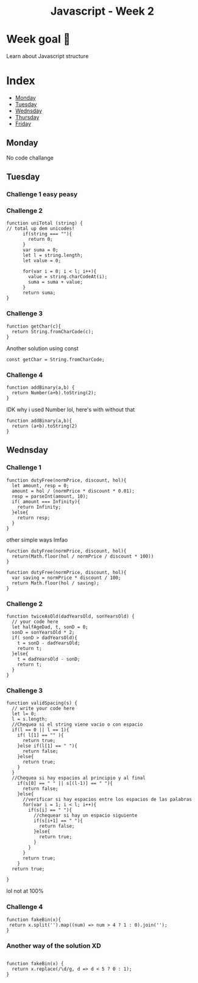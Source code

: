 <h1 align="center">Javascript - Week 2</h1>

# Week goal 🏁

<p>Learn about Javascript structure</p>

# Index
- [Monday](#monday)
- [Tuesday](tuesday)
- [Wednsday](wednsday)
- [Thursday](thursday)
- [Friday](friday)

## Monday
No code challange

## Tuesday
### Challenge 1 easy peasy
### Challenge 2
``` 
function uniTotal (string) {
// total up dem unicodes!
      if(string === ""){
        return 0;
      }
      var suma = 0;
      let l = string.length;
      let value = 0;
  
      for(var i = 0; i < l; i++){
        value = string.charCodeAt(i);        
        suma = suma + value;
      }
      return suma;
}
``` 
### Challenge 3
``` 
function getChar(c){
  return String.fromCharCode(c);
}
``` 
Another solution using const 
``` 
const getChar = String.fromCharCode;
``` 
### Challenge 4
``` 
function addBinary(a,b) {
  return Number(a+b).toString(2);
}
``` 
IDK why i used Number lol, here's with without that
``` 
function addBinary(a,b){
  return (a+b).toString(2)
}
``` 

## Wednsday
### Challenge 1
``` 
function dutyFree(normPrice, discount, hol){
  let amount, resp = 0;
  amount = hol / (normPrice * discount * 0.01);
  resp = parseInt(amount, 10);
  if( amount === Infinity){
    return Infinity;
  }else{
    return resp;
  }
}
``` 
other simple ways lmfao
``` 
function dutyFree(normPrice, discount, hol){
  return(Math.floor(hol / normPrice / discount * 100))
}
``` 
``` 
function dutyFree(normPrice, discount, hol){
  var saving = normPrice * discount / 100;
  return Math.floor(hol / saving);
}
``` 
### Challenge 2
``` 
function twiceAsOld(dadYearsOld, sonYearsOld) {
  // your code here
  let halfAgeDad, t, sonD = 0;
  sonD = sonYearsOld * 2;
  if( sonD > dadYearsOld){
    t = sonD - dadYearsOld;
    return t;
  }else{
    t = dadYearsOld - sonD;
    return t;
  }
}
``` 
### Challenge 3
``` 
function validSpacing(s) {
  // write your code here
  let l= 0;
  l = s.length;
  //Chequea si el string viene vacio o con espacio
  if(l == 0 || l == 1){
    if( l[1] == "" ){      
      return true;
    }else if(l[1] == " "){
      return false;
    }else{
      return true;
    }
  }  
  //Chequea si hay espacios al principio y al final
    if(s[0] == " " || s[(l-1)] == " "){      
      return false;
    }else{
      //verificar si hay espacios entre los espacios de las palabras
      for(var i = 1; i < l; i++){
        if(s[i] == " "){
          //chequear si hay un espacio siguiente
          if(s[i+1] == " "){
            return false;
          }else{
            return true;
          }
        }
      }
      return true;
    }
  return true;
  
}
``` 
lol not at 100%
### Challenge 4
``` 
function fakeBin(x){
 return x.split('').map((num) => num > 4 ? 1 : 0).join('');
}
``` 

### Another way of the solution XD
``` 

function fakeBin(x) {
  return x.replace(/\d/g, d => d < 5 ? 0 : 1);
}
``` 
